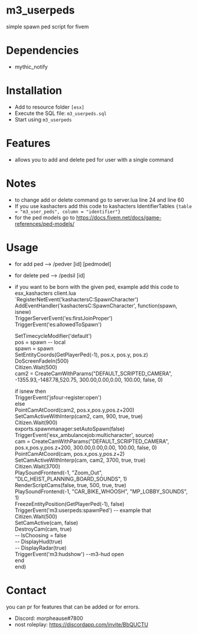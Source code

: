 # m3_userpeds
simple spawn ped script for fivem

# Dependencies
- mythic_notify

# Installation

- Add to resource folder `[esx]`
- Execute the SQL file: `m3_userpeds.sql`
- Start using `m3_userpeds`

# Features

- allows you to add and delete ped for user with a single command

# Notes

- to change add or delete command go to server.lua line 24 and line 60
- If you use kashacters add this code to kashacters IdentifierTables `{table = "m3_user_peds", column = "identifier"}`
- for the ped models go to https://docs.fivem.net/docs/game-references/ped-models/

# Usage

- for add ped --> /pedver [id] [pedmodel]
- for delete ped --> /pedsil [id]
- if you want to be born with the given ped, example add this code to esx_kashacters client.lua
`RegisterNetEvent('kashactersC:SpawnCharacter')  
AddEventHandler('kashactersC:SpawnCharacter', function(spawn, isnew)  
    TriggerServerEvent('es:firstJoinProper')  
    TriggerEvent('es:allowedToSpawn')  

    SetTimecycleModifier('default')  
    pos = spawn -- local  
    spawn = spawn  
    SetEntityCoords(GetPlayerPed(-1), pos.x, pos.y, pos.z)  
    DoScreenFadeIn(500)  
    Citizen.Wait(500)  
    cam2 = CreateCamWithParams("DEFAULT_SCRIPTED_CAMERA", -1355.93,-1487.78,520.75, 300.00,0.00,0.00, 100.00, false, 0)  

    if isnew then  
        TriggerEvent('jsfour-register:open')  
    else  
        PointCamAtCoord(cam2, pos.x,pos.y,pos.z+200)  
        SetCamActiveWithInterp(cam2, cam, 900, true, true)  
        Citizen.Wait(900)  
        exports.spawnmanager:setAutoSpawn(false)  
        TriggerEvent('esx_ambulancejob:multicharacter', source)  
        cam = CreateCamWithParams("DEFAULT_SCRIPTED_CAMERA", pos.x,pos.y,pos.z+200, 300.00,0.00,0.00, 100.00, false, 0)  
        PointCamAtCoord(cam, pos.x,pos.y,pos.z+2)  
        SetCamActiveWithInterp(cam, cam2, 3700, true, true)  
        Citizen.Wait(3700)  
        PlaySoundFrontend(-1, "Zoom_Out", "DLC_HEIST_PLANNING_BOARD_SOUNDS", 1)  
        RenderScriptCams(false, true, 500, true, true)  
        PlaySoundFrontend(-1, "CAR_BIKE_WHOOSH", "MP_LOBBY_SOUNDS", 1)  
        FreezeEntityPosition(GetPlayerPed(-1), false)  
       TriggerEvent('m3:userpeds:spawnPed') -- example that  
        Citizen.Wait(500)  
        SetCamActive(cam, false)  
        DestroyCam(cam, true)  
        -- IsChoosing = false  
        -- DisplayHud(true)  
        -- DisplayRadar(true)  
        TriggerEvent('m3:hudshow') --m3-hud open  
    end  
end)  

# Contact
you can pr for features that can be added or for errors.

- Discord: morpheause#7800
- nost roleplay: https://discordapp.com/invite/BbQUCTU
